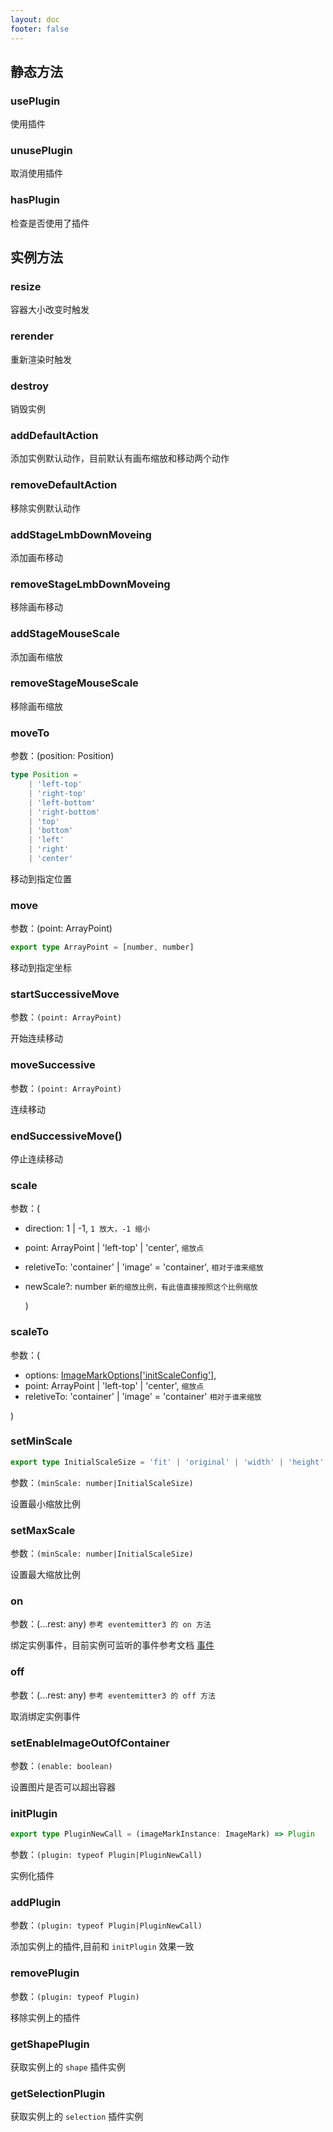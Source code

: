 ```yaml
---
layout: doc
footer: false
---
```


## 静态方法

### usePlugin

使用插件

### unusePlugin

取消使用插件

### hasPlugin

检查是否使用了插件

## 实例方法

### resize

容器大小改变时触发

### rerender

重新渲染时触发

### destroy

销毁实例

### addDefaultAction

添加实例默认动作，目前默认有画布缩放和移动两个动作

### removeDefaultAction

移除实例默认动作

### addStageLmbDownMoveing

添加画布移动

### removeStageLmbDownMoveing

移除画布移动

### addStageMouseScale

添加画布缩放

### removeStageMouseScale

移除画布缩放

### moveTo

参数：(position: Position)

```ts
type Position =
	| 'left-top'
	| 'right-top'
	| 'left-bottom'
	| 'right-bottom'
	| 'top'
	| 'bottom'
	| 'left'
	| 'right'
	| 'center'
```

移动到指定位置

### move

参数：(point: ArrayPoint)

```ts
export type ArrayPoint = [number, number]
```

移动到指定坐标

### startSuccessiveMove

参数：`(point: ArrayPoint)`

开始连续移动

### moveSuccessive

参数：`(point: ArrayPoint)`

连续移动

### endSuccessiveMove()

停止连续移动

### scale

参数：(

- direction: 1 | -1, `1 放大，-1 缩小`
- point: ArrayPoint | 'left-top' | 'center', `缩放点`
- reletiveTo: 'container' | 'image' = 'container', `相对于谁来缩放`
- newScale?: number `新的缩放比例，有此值直接按照这个比例缩放`

  )

### scaleTo

参数：(

- options: [ImageMarkOptions['initScaleConfig']](/api/constructor-options#initscaleconfig),
- point: ArrayPoint | 'left-top' | 'center', `缩放点`
- reletiveTo: 'container' | 'image' = 'container' `相对于谁来缩放`

)

### setMinScale

```ts
export type InitialScaleSize = 'fit' | 'original' | 'width' | 'height' | 'cover'
```

参数：`(minScale: number|InitialScaleSize)`

设置最小缩放比例

### setMaxScale

参数：`(minScale: number|InitialScaleSize)`

设置最大缩放比例

### on

参数：(...rest: any) `参考 eventemitter3 的 on 方法`

绑定实例事件，目前实例可监听的事件参考文档 [事件](/api/constructor-on)

### off

参数：(...rest: any) `参考 eventemitter3 的 off 方法`

取消绑定实例事件

### setEnableImageOutOfContainer

参数：`(enable: boolean)`

设置图片是否可以超出容器

### initPlugin

```ts
export type PluginNewCall = (imageMarkInstance: ImageMark) => Plugin
```

参数：`(plugin: typeof Plugin|PluginNewCall)`

实例化插件

### addPlugin

参数：`(plugin: typeof Plugin|PluginNewCall)`

添加实例上的插件,目前和 `initPlugin` 效果一致

### removePlugin

参数：`(plugin: typeof Plugin)`

移除实例上的插件

### getShapePlugin

获取实例上的 `shape` 插件实例

### getSelectionPlugin

获取实例上的 `selection` 插件实例
